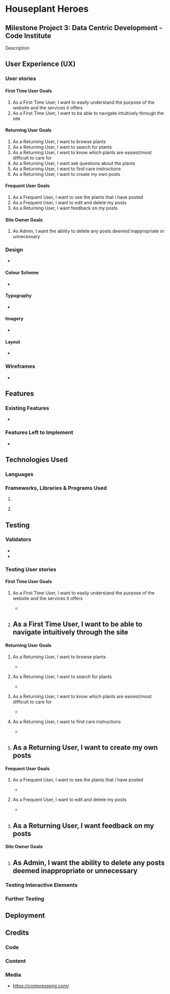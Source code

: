 # Houseplant Heroes

## Milestone Project 3: Data Centric Development - Code Institute

Description

## User Experience (UX)

### User stories

#### First Time User Goals

1. As a First Time User, I want to easily understand the purpose of the website and the services it offers
2. As a First Time User, I want to be able to navigate intuitively through the site

#### Returning User Goals

1. As a Returning User, I want to browse plants
2. As a Returning User, I want to search for plants
3. As a Returning User, I want to know which plants are easiest/most difficult to care for
4. As a Returning User, I want ask questions about the plants
5. As a Returning User, I want to find care instructions
6. As a Returning User, I want to create my own posts

#### Frequent User Goals

1. As a Frequent User, I want to see the plants that I have posted
2. As a Frequent User, I want to edit and delete my posts
3. As a Returning User, I want feedback on my posts

#### Site Owner Goals

1. As Admin, I want the ability to delete any posts deemed inappropriate or unnecessary

### Design

-

#### Colour Scheme

-

#### Typography

-

#### Imagery

-

#### Layout

-

### Wireframes

-

## Features

### Existing Features

-

### Features Left to Implement

-

## Technologies Used

### Languages

### Frameworks, Libraries & Programs Used

1.

2)

## Testing

### Validators

-
-

### Testing User stories

#### First Time User Goals

1. As a First Time User, I want to easily understand the purpose of the website and the services it offers

   -

2. As a First Time User, I want to be able to navigate intuitively through the site
   -

#### Returning User Goals

1. As a Returning User, I want to browse plants

   -

2. As a Returning User, I want to search for plants

   -

3. As a Returning User, I want to know which plants are easiest/most difficult to care for

   -

4. As a Returning User, I want to find care instructions

   -

5. As a Returning User, I want to create my own posts
   -

#### Frequent User Goals

1. As a Frequent User, I want to see the plants that I have posted

   -

2. As a Frequent User, I want to edit and delete my posts

   -

3. As a Returning User, I want feedback on my posts
   -

#### Site Owner Goals

1. As Admin, I want the ability to delete any posts deemed inappropriate or unnecessary
   -

### Testing Interactive Elements

### Further Testing

## Deployment

## Credits

### Code

### Content

### Media

- https://compresspng.com/
